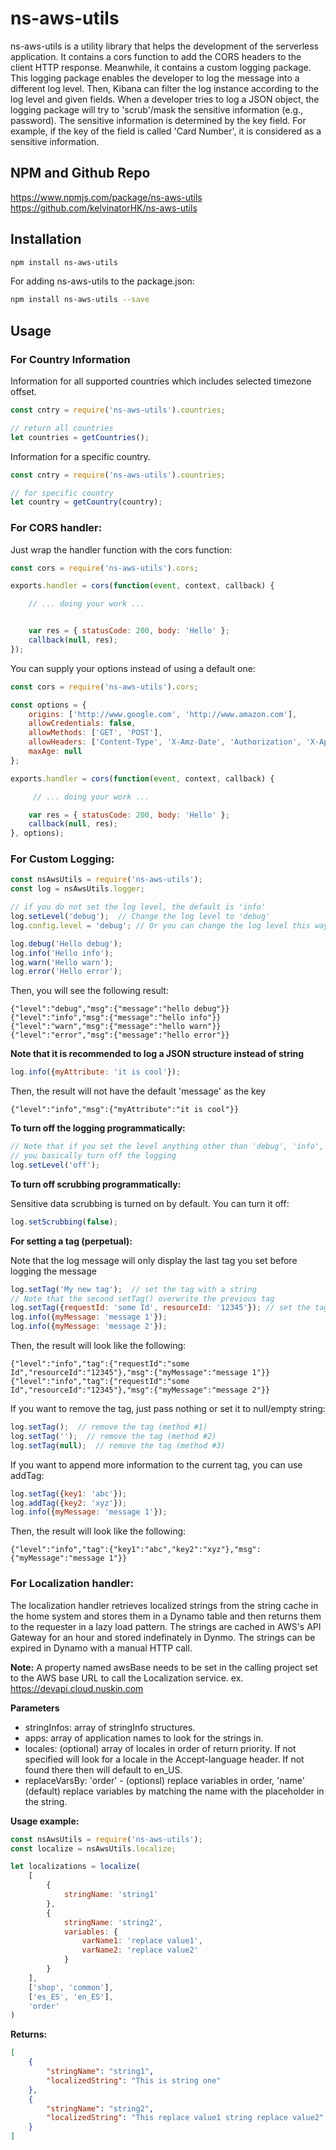 # ns-aws-utils
ns-aws-utils is a utility library that helps the development of the
serverless application.  It contains a cors function to add the CORS
headers to the client HTTP response.  Meanwhile, it contains a custom
logging package. This logging package enables the developer to log
the message into a different log level.  Then, Kibana can filter
the log instance according to the log level and given fields.
When a developer tries to log a JSON object, the logging package will
try to 'scrub'/mask the sensitive information (e.g., password).  The
sensitive information is determined by the key field.  For example,
if the key of the field is called 'Card Number', it is considered as
a sensitive information.

## NPM and Github Repo
https://www.npmjs.com/package/ns-aws-utils
<br />
https://github.com/kelvinatorHK/ns-aws-utils

## Installation
```sh
npm install ns-aws-utils
```
For adding ns-aws-utils to the package.json:
```sh
npm install ns-aws-utils --save
```

## Usage

### For Country Information
Information for all supported countries which includes selected timezone offset.

```javascript
const cntry = require('ns-aws-utils').countries;

// return all countries
let countries = getCountries();
```
Information for a specific country.
```javascript
const cntry = require('ns-aws-utils').countries;

// for specific country
let country = getCountry(country);
```

### For CORS handler:
Just wrap the handler function with the cors function:
```javascript
const cors = require('ns-aws-utils').cors;

exports.handler = cors(function(event, context, callback) {

    // ... doing your work ...


    var res = { statusCode: 200, body: 'Hello' };
    callback(null, res);
});
```

You can supply your options instead of using a default one:
```javascript
const cors = require('ns-aws-utils').cors;

const options = {
    origins: ['http://www.google.com', 'http://www.amazon.com'],
    allowCredentials: false,
    allowMethods: ['GET', 'POST'],
    allowHeaders: ['Content-Type', 'X-Amz-Date', 'Authorization', 'X-Api-Key'],
    maxAge: null
};

exports.handler = cors(function(event, context, callback) {

     // ... doing your work ...

    var res = { statusCode: 200, body: 'Hello' };
    callback(null, res);
}, options);
```

### For Custom Logging:
```javascript
const nsAwsUtils = require('ns-aws-utils');
const log = nsAwsUtils.logger;

// if you do not set the log level, the default is 'info'
log.setLevel('debug');  // Change the log level to 'debug'
log.config.level = 'debug'; // Or you can change the log level this way

log.debug('Hello debug');
log.info('Hello info');
log.warn('Hello warn');
log.error('Hello error');
```

Then, you will see the following result:
```
{"level":"debug","msg":{"message":"hello debug"}}
{"level":"info","msg":{"message":"hello info"}}
{"level":"warn","msg":{"message":"hello warn"}}
{"level":"error","msg":{"message":"hello error"}}
````


**Note that it is recommended to log a JSON structure instead of string**
```javascript
log.info({myAttribute: 'it is cool'});
```

Then, the result will not have the default 'message' as the key
```
{"level":"info","msg":{"myAttribute":"it is cool"}}
```

**To turn off the logging programmatically:**
```javascript
// Note that if you set the level anything other than 'debug', 'info', 'warn', 'error',
// you basically turn off the logging
log.setLevel('off');
```

**To turn off scrubbing programmatically:**

Sensitive data scrubbing is turned on by default.  You can turn it off:
```javascript
log.setScrubbing(false);
```

**For setting a tag (perpetual):**

Note that the log message will only display the last tag you set before logging the message
```javascript
log.setTag('My new tag');  // set the tag with a string
// Note that the second setTag() overwrite the previous tag
log.setTag({requestId: 'some Id', resourceId: '12345'}); // set the tag with a JSON object
log.info({myMessage: 'message 1'});
log.info({myMessage: 'message 2'});
```

Then, the result will look like the following:
```
{"level":"info","tag":{"requestId":"some Id","resourceId":"12345"},"msg":{"myMessage":"message 1"}}
{"level":"info","tag":{"requestId":"some Id","resourceId":"12345"},"msg":{"myMessage":"message 2"}}
```

If you want to remove the tag, just pass nothing or set it to null/empty string:
```javascript
log.setTag();  // remove the tag (method #1)
log.setTag('');  // remove the tag (method #2)
log.setTag(null);  // remove the tag (method #3)
```

If you want to append more information to the current tag, you can use addTag:
```javascript
log.setTag({key1: 'abc'});
log.addTag({key2: 'xyz'});
log.info({myMessage: 'message 1'});
```

Then, the result will look like the following:
```
{"level":"info","tag":{"key1":"abc","key2":"xyz"},"msg":{"myMessage":"message 1"}}
```

### For Localization handler:

The localization handler retrieves localized strings from the string cache in 
the home system and stores them in a Dynamo table and then returns them to the 
requester in a lazy load pattern.  The strings are cached in AWS's API Gateway 
for an hour and stored indefinately in Dynmo.  The strings can be expired in 
Dynamo with a manual HTTP call.

**Note:** A property named awsBase needs to be set in the calling project set
to the AWS base URL to call the Localization service. ex. https://devapi.cloud.nuskin.com

**Parameters**

-   stringInfos: array of stringInfo structures.
-   apps: array of application names to look for the strings in.
-   locales: (optional) array of locales in order of return priority. If not specified will look for a locale in the Accept-language header. If not found there then will default to en_US.
-   replaceVarsBy: 'order' - (optionsl) replace variables in order, 'name' (default) replace variables by matching the name with the placeholder in the string.

**Usage example:**
```javascript
const nsAwsUtils = require('ns-aws-utils');
const localize = nsAwsUtils.localize;

let localizations = localize(
    [
        {
            stringName: 'string1'
        },
        {
            stringName: 'string2',
            variables: {
                varName1: 'replace value1',
                varName2: 'replace value2'
            }
        }
    ],
    ['shop', 'common'],
    ['es_ES', 'en_ES'],
    'order'
)
```
**Returns:**
```json
[
    {
        "stringName": "string1",
        "localizedString": "This is string one"
    },
    {
        "stringName": "string2",
        "localizedString": "This replace value1 string replace value2"
    }
]
```